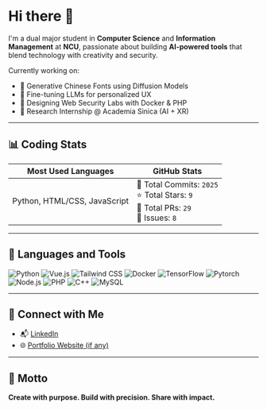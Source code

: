 # Hi there 👋

I'm a dual major student in **Computer Science** and **Information Management** at **NCU**, passionate about building **AI-powered tools** that blend technology with creativity and security.

Currently working on:
- 🎨 Generative Chinese Fonts using Diffusion Models  
- 🧠 Fine-tuning LLMs for personalized UX  
- 🔐 Designing Web Security Labs with Docker & PHP  
- 🧪 Research Internship @ Academia Sinica (AI + XR)

---

## 📊 Coding Stats

| Most Used Languages         | GitHub Stats                    |
|----------------------------|----------------------------------|
| Python, HTML/CSS, JavaScript | 🔁 Total Commits: `2025`<br>⭐ Total Stars: `9`<br>🔧 Total PRs: `29`<br>🧩 Issues: `8` |

---

## 🧰 Languages and Tools

![Python](https://img.shields.io/badge/-Python-333?style=flat&logo=python)
![Vue.js](https://img.shields.io/badge/-Vue.js-333?style=flat&logo=vue.js)
![Tailwind CSS](https://img.shields.io/badge/-Tailwind%20CSS-333?style=flat&logo=tailwind-css)
![Docker](https://img.shields.io/badge/-Docker-333?style=flat&logo=docker)
![TensorFlow](https://img.shields.io/badge/-TensorFlow-333?style=flat&logo=tensorflow)
![Pytorch](https://img.shields.io/badge/-PyTorch-333?style=flat&logo=pytorch)
![Node.js](https://img.shields.io/badge/-Node.js-333?style=flat&logo=node.js)
![PHP](https://img.shields.io/badge/-PHP-333?style=flat&logo=php)
![C++](https://img.shields.io/badge/-C++-333?style=flat&logo=cplusplus)
![MySQL](https://img.shields.io/badge/-MySQL-333?style=flat&logo=mysql)

---

## 🤝 Connect with Me

- 📬 [LinkedIn](https://linkedin.com/in/your-profile)
- 🌐 [Portfolio Website (if any)](https://your-site.com)

---

## 🔖 Motto  
**Create with purpose. Build with precision. Share with impact.**

